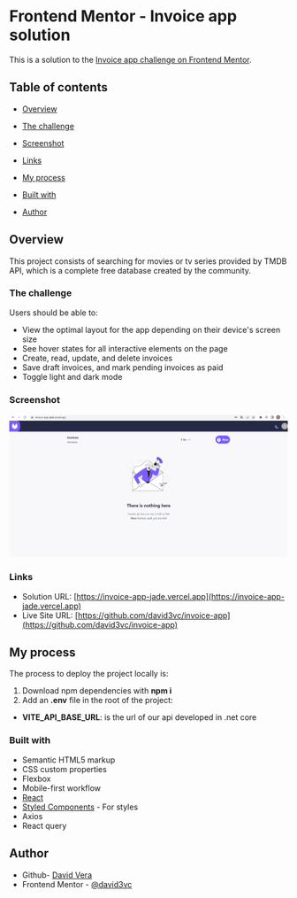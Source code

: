 # Frontend Mentor - Invoice app solution

This is a solution to the [Invoice app challenge on Frontend Mentor](https://www.frontendmentor.io/challenges/invoice-app-i7KaLTQjl).

## Table of contents

- [Overview](#overview)

- [The challenge](#the-challenge)

- [Screenshot](#screenshot)

- [Links](#links)

- [My process](#my-process)

- [Built with](#built-with)

- [Author](#author)

## Overview
This project consists of searching for movies or tv series provided by TMDB API, which is a complete free database created by the community.

### The challenge

Users should be able to:

- View the optimal layout for the app depending on their device's screen size
- See hover states for all interactive elements on the page
- Create, read, update, and delete invoices
- Save draft invoices, and mark pending invoices as paid
- Toggle light and dark mode

### Screenshot
![enter image description here](https://raw.githubusercontent.com/david3vc/invoice-app/main/src/assets/Screenshot_456.png)

### Links

- Solution URL: [https://invoice-app-jade.vercel.app](https://invoice-app-jade.vercel.app)
- Live Site URL: [https://github.com/david3vc/invoice-app](https://github.com/david3vc/invoice-app)

## My process
The process to deploy the project locally is:

 1. Download npm dependencies with **npm i**
 4. Add an **.env** file in the root of the project:
- **VITE_API_BASE_URL**: is the url of our api developed in .net core

### Built with

- Semantic HTML5 markup
- CSS custom properties
- Flexbox
- Mobile-first workflow
- [React](https://reactjs.org/) 
- [Styled Components](https://styled-components.com/) - For styles
- Axios
- React query

## Author

- Github- [David Vera](https://github.com/david3vc)
- Frontend Mentor - [@david3vc](https://www.frontendmentor.io/profile/david3vc)
